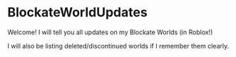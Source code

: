 # BlockateWorldUpdates
Welcome!  I will tell you all updates on my Blockate Worlds (in Roblox!)

I will also be listing deleted/discontinued worlds if I remember them clearly.
